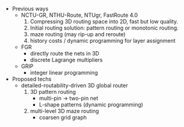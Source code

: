 * Previous ways
	* NCTU-GR, NTHU-Route, NTUgr, FastRoute 4.0
		1. Compressing 3D routing space into 2D, fast but low quality.
		2. Initial routing solution: pattern routing or monotonic routing.
		3. maze routing (may rip-up and reroute)
		4. history costs / dynamic programming for layer assignment
	* FGR
		* directly route the nets in 3D
		* discrete Lagrange multipliers
	* GRIP
		* integer linear programming
* Proposed techs
	* detailed-routability-driven 3D global router
		1. 3D pattern routing
			* multi-pin -> two-pin net
			* L-shape patterns (dynamic programming)
		2. multi-level 3D maze routing
			* coarsen grid graph